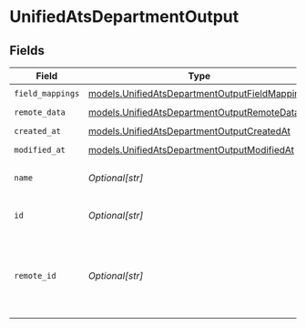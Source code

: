 # UnifiedAtsDepartmentOutput


## Fields

| Field                                                                                                  | Type                                                                                                   | Required                                                                                               | Description                                                                                            |
| ------------------------------------------------------------------------------------------------------ | ------------------------------------------------------------------------------------------------------ | ------------------------------------------------------------------------------------------------------ | ------------------------------------------------------------------------------------------------------ |
| `field_mappings`                                                                                       | [models.UnifiedAtsDepartmentOutputFieldMappings](../models/unifiedatsdepartmentoutputfieldmappings.md) | :heavy_check_mark:                                                                                     | N/A                                                                                                    |
| `remote_data`                                                                                          | [models.UnifiedAtsDepartmentOutputRemoteData](../models/unifiedatsdepartmentoutputremotedata.md)       | :heavy_check_mark:                                                                                     | N/A                                                                                                    |
| `created_at`                                                                                           | [models.UnifiedAtsDepartmentOutputCreatedAt](../models/unifiedatsdepartmentoutputcreatedat.md)         | :heavy_check_mark:                                                                                     | N/A                                                                                                    |
| `modified_at`                                                                                          | [models.UnifiedAtsDepartmentOutputModifiedAt](../models/unifiedatsdepartmentoutputmodifiedat.md)       | :heavy_check_mark:                                                                                     | N/A                                                                                                    |
| `name`                                                                                                 | *Optional[str]*                                                                                        | :heavy_minus_sign:                                                                                     | The name of the department                                                                             |
| `id`                                                                                                   | *Optional[str]*                                                                                        | :heavy_minus_sign:                                                                                     | The UUID of the department                                                                             |
| `remote_id`                                                                                            | *Optional[str]*                                                                                        | :heavy_minus_sign:                                                                                     | The remote ID of the department in the context of the 3rd Party                                        |